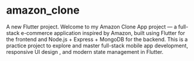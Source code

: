 # amazon_clone

A new Flutter project.
Welcome to my Amazon Clone App project — a full-stack e-commerce application inspired by Amazon, built using Flutter for the frontend and Node.js + Express + MongoDB for the backend. This is a practice project to explore and master full-stack mobile app development, responsive UI design , and modern state management in Flutter.


